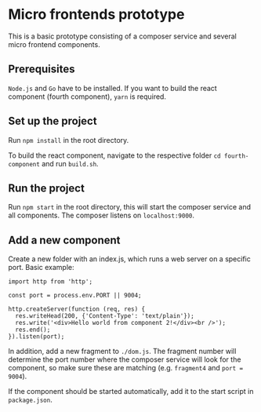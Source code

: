 # Micro frontends prototype
This is a basic prototype consisting of a composer service and several micro frontend components.

## Prerequisites
`Node.js` and `Go` have to be installed. If you want to build the react component (fourth component), `yarn` is required.
## Set up the project
Run `npm install` in the root directory.

To build the react component, navigate to the respective folder `cd fourth-component` and run `build.sh`.

## Run the project
Run `npm start` in the root directory, this will start the composer service and all components. The composer listens on `localhost:9000`.

## Add a new component
Create a new folder with an index.js, which runs a web server on a specific port. Basic example:
```
import http from 'http';

const port = process.env.PORT || 9004;

http.createServer(function (req, res) {
  res.writeHead(200, {'Content-Type': 'text/plain'});
  res.write('<div>Hello world from component 2!</div><br />');
  res.end();
}).listen(port); 
```

In addition, add a new fragment to `./dom.js`. The fragment number will determine the port number where the composer service will look for the component, so make sure these are matching (e.g. `fragment4` and `port = 9004`).
  
If the component should be started automatically, add it to the start script in `package.json`.